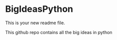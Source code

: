 # BigIdeasPython
This is your new readme file.

This github repo contains all the big ideas in python
